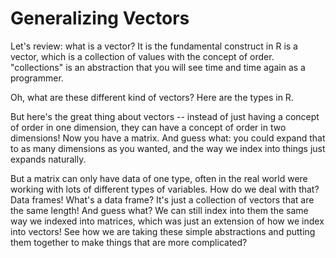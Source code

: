# Generalizing Vectors


Let's review: what is a vector? It is the fundamental construct in R is a vector, which is a collection of values with the concept of order. "collections" is an abstraction that you will see time and time again as a programmer.

Oh, what are these different kind of vectors? Here are the types in R.

But here's the great thing about vectors -- instead of just having a concept of order in one dimension, they can have a concept of order in two dimensions! Now you have a matrix. And guess what: you could expand that to as many dimensions as you wanted, and the way we index into things just expands naturally.

But a matrix can only have data of one type, often in the real world were working with lots of different types of variables. How do we deal with that? Data frames! What's a data frame? It's just a collection of vectors that are the same length! And guess what? We can still index into them the same way we indexed into matrices, which was just an extension of how we index into vectors! See how we are taking these simple abstractions and putting them together to make things that are more complicated?